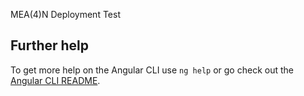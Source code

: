 MEA(4)N Deployment Test

## Further help

To get more help on the Angular CLI use `ng help` or go check out the [Angular CLI README](https://github.com/angular/angular-cli/blob/master/README.md).
